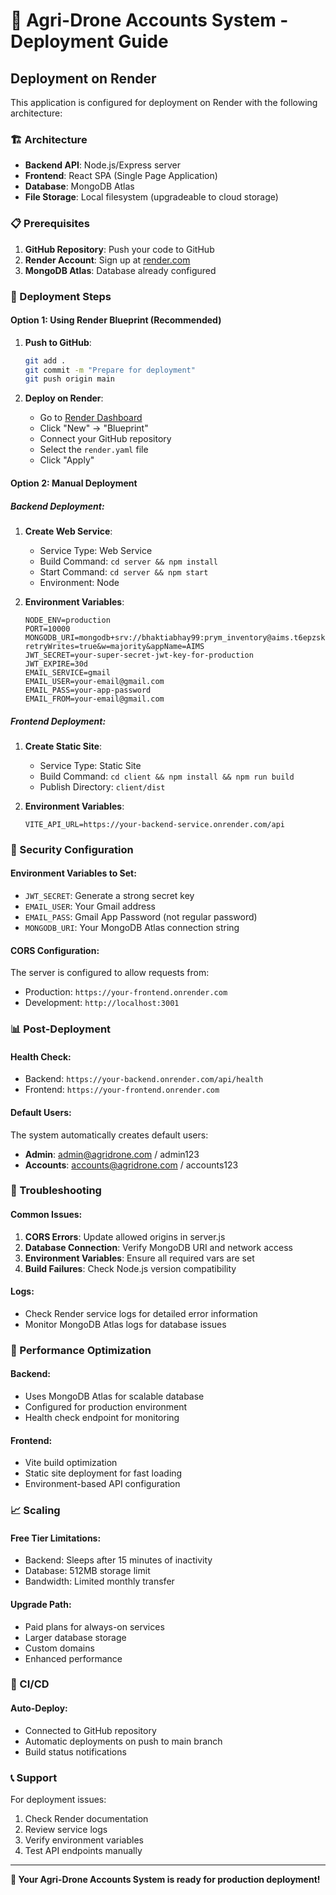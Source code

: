 # 🚀 Agri-Drone Accounts System - Deployment Guide

## Deployment on Render

This application is configured for deployment on Render with the following architecture:

### 🏗️ Architecture
- **Backend API**: Node.js/Express server
- **Frontend**: React SPA (Single Page Application)
- **Database**: MongoDB Atlas
- **File Storage**: Local filesystem (upgradeable to cloud storage)

### 📋 Prerequisites
1. **GitHub Repository**: Push your code to GitHub
2. **Render Account**: Sign up at [render.com](https://render.com)
3. **MongoDB Atlas**: Database already configured

### 🔧 Deployment Steps

#### Option 1: Using Render Blueprint (Recommended)
1. **Push to GitHub**:
   ```bash
   git add .
   git commit -m "Prepare for deployment"
   git push origin main
   ```

2. **Deploy on Render**:
   - Go to [Render Dashboard](https://dashboard.render.com)
   - Click "New" → "Blueprint"
   - Connect your GitHub repository
   - Select the `render.yaml` file
   - Click "Apply"

#### Option 2: Manual Deployment

##### Backend Deployment:
1. **Create Web Service**:
   - Service Type: Web Service
   - Build Command: `cd server && npm install`
   - Start Command: `cd server && npm start`
   - Environment: Node

2. **Environment Variables**:
   ```
   NODE_ENV=production
   PORT=10000
   MONGODB_URI=mongodb+srv://bhaktiabhay99:prym_inventory@aims.t6epzsk.mongodb.net/AccountsIMS?retryWrites=true&w=majority&appName=AIMS
   JWT_SECRET=your-super-secret-jwt-key-for-production
   JWT_EXPIRE=30d
   EMAIL_SERVICE=gmail
   EMAIL_USER=your-email@gmail.com
   EMAIL_PASS=your-app-password
   EMAIL_FROM=your-email@gmail.com
   ```

##### Frontend Deployment:
1. **Create Static Site**:
   - Service Type: Static Site
   - Build Command: `cd client && npm install && npm run build`
   - Publish Directory: `client/dist`

2. **Environment Variables**:
   ```
   VITE_API_URL=https://your-backend-service.onrender.com/api
   ```

### 🔐 Security Configuration

#### Environment Variables to Set:
- `JWT_SECRET`: Generate a strong secret key
- `EMAIL_USER`: Your Gmail address
- `EMAIL_PASS`: Gmail App Password (not regular password)
- `MONGODB_URI`: Your MongoDB Atlas connection string

#### CORS Configuration:
The server is configured to allow requests from:
- Production: `https://your-frontend.onrender.com`
- Development: `http://localhost:3001`

### 📊 Post-Deployment

#### Health Check:
- Backend: `https://your-backend.onrender.com/api/health`
- Frontend: `https://your-frontend.onrender.com`

#### Default Users:
The system automatically creates default users:
- **Admin**: admin@agridrone.com / admin123
- **Accounts**: accounts@agridrone.com / accounts123

### 🔧 Troubleshooting

#### Common Issues:
1. **CORS Errors**: Update allowed origins in server.js
2. **Database Connection**: Verify MongoDB URI and network access
3. **Environment Variables**: Ensure all required vars are set
4. **Build Failures**: Check Node.js version compatibility

#### Logs:
- Check Render service logs for detailed error information
- Monitor MongoDB Atlas logs for database issues

### 🚀 Performance Optimization

#### Backend:
- Uses MongoDB Atlas for scalable database
- Configured for production environment
- Health check endpoint for monitoring

#### Frontend:
- Vite build optimization
- Static site deployment for fast loading
- Environment-based API configuration

### 📈 Scaling

#### Free Tier Limitations:
- Backend: Sleeps after 15 minutes of inactivity
- Database: 512MB storage limit
- Bandwidth: Limited monthly transfer

#### Upgrade Path:
- Paid plans for always-on services
- Larger database storage
- Custom domains
- Enhanced performance

### 🔄 CI/CD

#### Auto-Deploy:
- Connected to GitHub repository
- Automatic deployments on push to main branch
- Build status notifications

### 📞 Support

For deployment issues:
1. Check Render documentation
2. Review service logs
3. Verify environment variables
4. Test API endpoints manually

---

**🎉 Your Agri-Drone Accounts System is ready for production deployment!**
